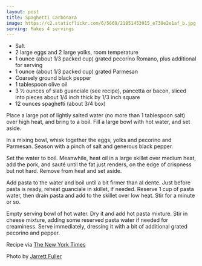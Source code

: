 ```yaml
---
layout: post
title: Spaghetti Carbonara
image: https://c2.staticflickr.com/6/5669/21851453915_e730e2e1af_b.jpg
serving: Makes 4 servings
---
```


* Salt
* 2 large eggs and 2 large yolks, room temperature
* 1 ounce (about 1/3 packed cup) grated pecorino Romano, plus additional for serving
* 1 ounce (about 1/3 packed cup) grated Parmesan
* Coarsely ground black pepper
* 1 tablespoon olive oil
* 3 ½ ounces of slab guanciale (see recipe), pancetta or bacon, sliced into pieces about 1/4 inch thick by 1/3 inch square
* 12 ounces spaghetti (about 3/4 box)

Place a large pot of lightly salted water (no more than 1 tablespoon salt) over high heat, and bring to a boil. Fill a large bowl with hot water, and set aside.

In a mixing bowl, whisk together the eggs, yolks and pecorino and Parmesan. Season with a pinch of salt and generous black pepper.

Set the water to boil. Meanwhile, heat oil in a large skillet over medium heat, add the pork, and sauté until the fat just renders, on the edge of crispness but not hard. Remove from heat and set aside.

Add pasta to the water and boil until a bit firmer than al dente. Just before pasta is ready, reheat guanciale in skillet, if needed. Reserve 1 cup of pasta water, then drain pasta and add to the skillet over low heat. Stir for a minute or so.

Empty serving bowl of hot water. Dry it and add hot pasta mixture. Stir in cheese mixture, adding some reserved pasta water if needed for creaminess. Serve immediately, dressing it with a bit of additional grated pecorino and pepper.

Recipe via [The New York Times](http://cooking.nytimes.com/recipes/12965-spaghetti-carbonara)

Photo by [Jarrett Fuller]()
